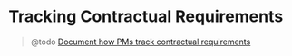 # Tracking Contractual Requirements

> @todo [Document how PMs track contractual requirements](https://trello.com/c/3gW4Uymz/199-document-how-pms-track-contractual-requirements)
